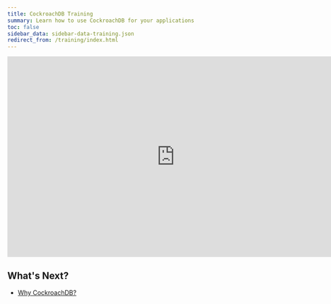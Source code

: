 ```yaml
---
title: CockroachDB Training
summary: Learn how to use CockroachDB for your applications
toc: false
sidebar_data: sidebar-data-training.json
redirect_from: /training/index.html
---
```


<iframe src="https://docs.google.com/presentation/d/e/2PACX-1vSKpZ0NQThuSIlU3yG9usgoxPcU9zCS7u3DhxOlt0I1bCkzsYKNw7pxGyRnNpoRFVfx8EZTAKuY3uPg/embed?start=false&loop=false" frameborder="0" width="756" height="454" allowfullscreen="true" mozallowfullscreen="true" webkitallowfullscreen="true"></iframe>

## What's Next?

- [Why CockroachDB?](why-cockroachdb.html)
